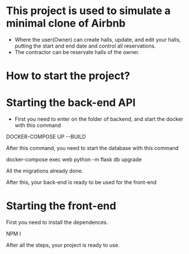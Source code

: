 # This project is used to simulate a minimal clone of Airbnb

- Where the user(Owner) can create halls, update, and edit your halls, putting the start and end date and control all reservations.
- The contractor can be reservate halls of the owner.

# How to start the project?

# Starting the back-end API
- First you need to enter on the folder of backend, and start the docker with this command

DOCKER-COMPOSE UP --BUILD

After this command, you need to start the database with this command

docker-compose exec web python -m flask db upgrade

All the migrations already done.

After this, your back-end is ready to be used for the front-end

# Starting the front-end 

First you need to install the dependences.

NPM I

After all the steps, your project is ready to use.
